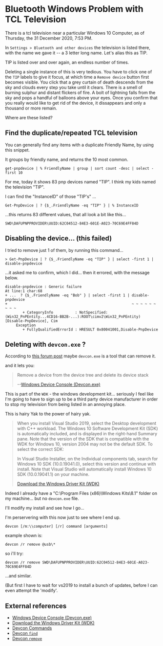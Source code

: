 # Bluetooth Windows Problem with TCL Television

There is a tcl television near a particular Windows 10 Computer, as of Thursday, the 31 December 2020, 7:53 PM. 

In `Settings > Bluetooth and other devices` the television is listed there, with the name we gave it -- a 3 letter long name. Let's alias this as TIP.

TIP is listed over and over again, an endless number of times.

Deleting a single instance of this is very tedious. You have to click one of the `TIP` labels to give it focus, at which time a `Remove device` button first becomes visible. You click that a grey curtain of death descends from the sky and clouds every step you take until it clears. There is a smell of burning sulphur and distant flickers of fire. A bolt of lightning falls from the sky and pops a handful of balloons above your eyes. Once you confirm that you really would like to get rid of the device, it dissappears and only a thousand or more remain.

Where are these listed?

## Find the duplicate/repeated TCL television

You can generally find any items with a duplicate Friendly Name, by using this snippet.

It groups by friendly name, and returns the 10 most common.

	get-pnpdevice | % FriendlyName | group | sort count -desc | select -first 10

For me, today it shows 83 pnp devices named "TIP". I think my kids named the television "TIP".

I can find the "InstanceID" of those "TIP's" ...

	Get-PnpDevice | ? {$_.FriendlyName -eq "TIP" } | % InstanceID

...this returns 83 different values, that all look a bit like this...

	SWD\DAFUPNPPROVIDER\UUID:62C04512-84E3-601E-A023-70C69E4FF84D


## Disabling the device... (this failed)


I tried to remove just 1 of them, by running this command...

	> Get-PnpDevice | ? {$_.FriendlyName -eq "TIP" } | select -first 1 | disable-pnpdevice

...it asked me to confirm, which I did... then it errored, with the message below. 


	disable-pnpdevice : Generic failure
	At line:1 char:68
	+ ...  ? {$_.FriendlyName -eq "Bob" } | select -first 1 | disable-pnpdevice
	+                                                         ~ ~ ~ ~ ~ ~ ~ ~ ~
			+ CategoryInfo          : NotSpecified: (Win32_PnPEntity...4CD16-BB2B-...):ROOT\cimv2\Win32_PnPEntity) [Disable-PnpDevice], Cim
		 Exception
			+ FullyQualifiedErrorId : HRESULT 0x80041001,Disable-PnpDevice


## Deleting with `devcon.exe` ?

According to [this forum post](https://powershell.org/forums/topic/delete-hardware-device/)  maybe `devcon.exe` is a tool that can remove it.

and it lets you:

> Remove a device from the device tree and delete its device stack
>
> --[Windows Device Console (Devcon.exe)](https://docs.microsoft.com/en-us/windows-hardware/drivers/devtest/devcon)

This is part of the `WDK` - the windows development kit... seriously I feel like I'm going to have to sign up to be a third party device manufacturer in order to stop my television from being listed in an annoying place.

This is hairy Yak to the power of hairy yak.


> When you install Visual Studio 2019, select the Desktop development with C++ workload. The Windows 10 Software Development Kit (SDK) is automatically included, and is displayed in the right-hand Summary pane. Note that the version of the SDK that is compatible with the WDK for Windows 10, version 2004 may not be the default SDK. To select the correct SDK:
>
> In Visual Studio Installer, on the Individual components tab, search for Windows 10 SDK (10.0.19041.0), select this version and continue with install. Note that Visual Studio will automatically install Windows 10 SDK (10.0.19041.1) on your machine.
>
> [Download the Windows Driver Kit (WDK)](https://docs.microsoft.com/en-us/windows-hardware/drivers/download-the-wdk)

Indeed I already have a "C:\Program Files (x86)\Windows Kits\8.1" folder on my machine... but no `devcon.exe` file.

I'll modify my install and see how I go...

I'm perservering with this now just to see where I end up.


	devcon [/m:\\computer] [/r] command [arguments]

example shown is:

	devcon /r remove @usb\*


so i'll try:

	devcon /r remove SWD\DAFUPNPPROVIDER\UUID:62C04512-84E3-601E-A023-70C69E4FF84D

...and similar.

(But first I have to wait for vs2019 to install a bunch of updates, before I can even attempt the 'modify'.


## External references

 - [Windows Device Console (Devcon.exe)](https://docs.microsoft.com/en-us/windows-hardware/drivers/devtest/devcon)
 - [Download the Windows Driver Kit (WDK)](https://docs.microsoft.com/en-us/windows-hardware/drivers/download-the-wdk)
 - [Devcon Commands](https://docs.microsoft.com/en-us/windows-hardware/drivers/devtest/devcon-general-commands)
 - [Devcon `find`](https://docs.microsoft.com/en-us/windows-hardware/drivers/devtest/devcon-find)
 - [Devcon `remove`](https://docs.microsoft.com/en-us/windows-hardware/drivers/devtest/devcon-remove)
 